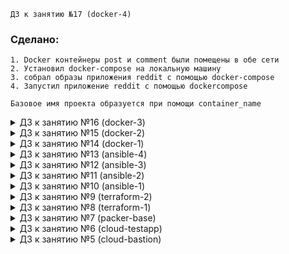 	ДЗ к занятию №17 (docker-4)

### Сделано:

	1. Docker контейнеры post и comment были помещены в обе сети
	2. Установил docker-compose на локальную машину
	3. собрал образы приложения reddit с помощью docker-compose
	4. Запустил приложение reddit с помощью dockercompose 
	
	Базовое имя проекта образуется при помощи container_name

<details>
<summary>ДЗ к занятию №16 (docker-3)</summary>

### Сделано:

	1. Описал и собрал Docker-образы для сервисного приложения
	2. Оптимизировал работу с Docker-образами
	3. Запустил и работал с  приложения на основе Docker-образов, оценил
удобства запуска контейнеров при помощи docker run
</details>

<details>
<summary>ДЗ к занятию №15 (docker-2)</summary>

### Сделано:

	1. Создал docker host
	2. Создал своего образа
	3. Поработал с Docker Hub
</details>

<details>
<summary>ДЗ к занятию №14 (docker-1)</summary>

### Сделано:

	1. Установил Docker
	2. Запустил контейнер hello-world 
	3. Работа с образами Docker 
</details>

<details>
<summary>ДЗ к занятию №13 (ansible-4)</summary>

### Сделано:

	1. Выполнил локальную разработку при помощи Vagrant, доработка ролей для провижининга в Vagrant
	2. Произвёл тестирование ролей при помощи Molecule и Testinfra
	3. Сделал переключение сбора образов пакером на использование ролей
</details>


<details>
<summary>ДЗ к занятию №12 (ansible-3)</summary>

### Сделано:

	1. Перенес созданные плейбуки в раздельные роли
	2. Описал два окружения
	3. Использовал коммьюнити роль nginx
	4. Использовал Ansible Vault для наших окружений
</details>

<details>
<summary>ДЗ к занятию №11 (ansible-2)</summary>

### Сделано:

	1. Создал плейбук с одним сценарием для деплоя приложения
	2. Создал плейбук с несколькими сценариями для деплоя приложения
	3. Создал три плейбука для настройки сервера прилодений, базы данных и деплоя кода
	4. Изменил провижиниг в packer на ansible
</details>


<details>
<summary>ДЗ к занятию №10 (ansible-1)</summary>

### Сделано:

	1. Установил Ansible
	2. Познакомился с базовыми функциями и инвентори
	3. Опробовал различные модули на подготовленной в прошлых ДЗ инфраструктуре
	4. Написал простой плейбук
	
	Если в выводе команд ansible или ansible-playbook есть:
	changed=1
	
	то на сервере произошли изменения
</details>
	

<details>
<summary>ДЗ к занятию №9 (terraform-2)</summary>

### Сделано:

	1. Импортировал существующее правило файервола в файл состояния терраформ (terraform import)
	2. Проверил взаимосвязи ресурсов на примере создания ресурса IP-адреса
	3. Средствами packer создал два новых шаблона для app и db
	4. Создал модули для app, db и vpc
	5. Проверил работу параметризации модулей (на примере файервола)
	6. Создал две директории с конфигурационными файлами для stage и prod
	7. Создал хранилище с помощью модуля storage-bucket из реестра модулей
</details>

<details>
<summary>ДЗ к занятию №8 (terraform-1)</summary>

### Сделано:

	1. Определил input переменную для приватного ключа - private_key_path
	2. Определил input переменную для задания зоны - zone
	3. Отформатировал командой terraform fmt
	4. Сделал рядом файл terraform.tfvars.example
	
</details>
	
<details>
<summary>ДЗ к занятию №7 (packer-base)</summary>

### Сделано:
 
	1. Установил packer
	2. Подготовил образ reddit-base
	3. Создал ubuntu16.json
	4. Создал и добавил переменные в файл variables.json
	5. Скрыл в .gitignore файл variables.json

</details>
<details>
<summary>ДЗ к занятию №6 (cloud-testapp)</summary>

### Данные для подключения:
testapp_IP = 35.240.16.90
testapp_port = 9292
### Создание ВМ с автозапуском скрипта
gcloud compute instances create reddit-app --boot-disk-size=10GB \
--image-family ubuntu-1604-lts --image-project=ubuntu-os-cloud \
--machine-type=g1-small --tags puma-server --restart-on-failure \
--metadata-from-file startup-script=dchirkov_infra/startup_script.sh \
--zone europe-west1-b
### Создание правила файервола посредством команды gcloud
gcloud compute firewall-rules create default-puma-server --allow=tcp:9292 --target-tags puma-server
</details>

<details>

<summary>ДЗ к занятию №5 (cloud-bastion)</summary>

### SSH-подключение к someinternalhost в одну команду
Подключиться к VM someinternalhost 10.132.0.5 через VM bastion 130.211.109.49 :

ssh -J appuser@130.211.109.49 appuser@10.132.0.5

### SSH-подключение к someinternalhost через alias
Подключение через alias - создаём config-файл пользователя на локальной машине

$ cat .ssh/config
Host bastion
HostName 130.211.109.49
User appuser
Host someinternalhost
HostName 10.132.0.5
ProxyJump bastion
User appuser

### Подключение по VPN
Данные для подключения:

bastion_IP = 130.211.109.49
someinternalhost_IP = 10.132.0.5

</details>

